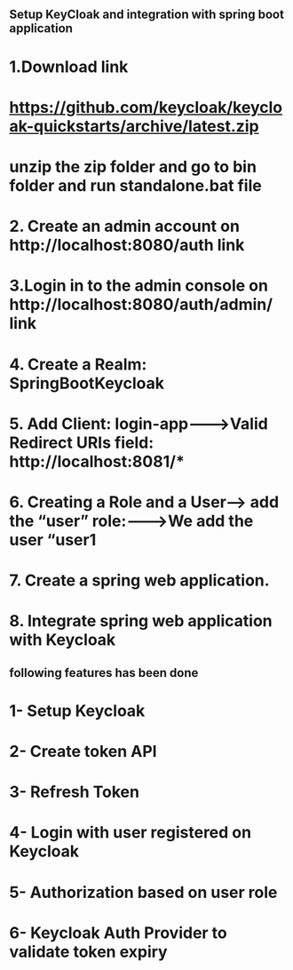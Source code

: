 ## Setup KeyCloak and integration with spring boot application

# 1.Download link
# https://github.com/keycloak/keycloak-quickstarts/archive/latest.zip
# unzip the zip folder and go to bin folder and run standalone.bat file
# 2. Create an admin account on http://localhost:8080/auth link
# 3.Login in to the admin console on http://localhost:8080/auth/admin/ link
# 4. Create a Realm:   SpringBootKeycloak
# 5. Add Client: login-app--->Valid Redirect URIs field: http://localhost:8081/*
# 6. Creating a Role and a User--> add the “user” role:--->We add the user “user1
# 7. Create a spring web application.
# 8. Integrate  spring web application with Keycloak

## following features has been done 

# 1- Setup Keycloak
# 2- Create token API
# 3- Refresh Token
# 4- Login with user registered on Keycloak
# 5- Authorization based on user role
# 6- Keycloak Auth Provider to validate token expiry


